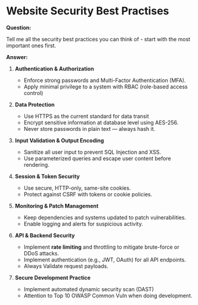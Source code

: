 # Website Security Best Practises
**Question:**

Tell me all the security best practices you can think of - start with the most important ones first.


**Answer:**
1. **Authentication & Authorization**  
   - Enforce strong passwords and Multi-Factor Authentication (MFA).  
   - Apply minimal privilege to a system with RBAC (role-based access control)

2. **Data Protection**  
   - Use HTTPS as the current standard for data transit
   - Encrypt sensitive information at database level using AES-256.
   - Never store passwords in plain text — always hash it.

3. **Input Validation & Output Encoding**  
   - Sanitize all user input to prevent SQL Injection and XSS.  
   - Use parameterized queries and escape user content before rendering.  

4. **Session & Token Security**  
   - Use secure, HTTP-only, same-site cookies.  
   - Protect against CSRF with tokens or cookie policies.  

5. **Monitoring & Patch Management**  
   - Keep dependencies and systems updated to patch vulnerabilities.  
   - Enable logging and alerts for suspicious activity.

6. **API & Backend Security**
    - Implement **rate limiting** and throttling to mitigate brute-force or DDoS attacks.  
    - Implement authentication (e.g., JWT, OAuth) for all API endpoints.  
    - Always Validate request payloads. 

7. **Secure Development Practice**
    - Implement automated dynamic security scan (DAST)
    - Attention to Top 10 OWASP Common Vuln when doing development.